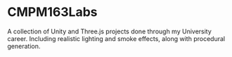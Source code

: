 # CMPM163Labs

A collection of Unity and Three.js projects done through my University career. Including realistic lighting and smoke effects, along with procedural generation.
